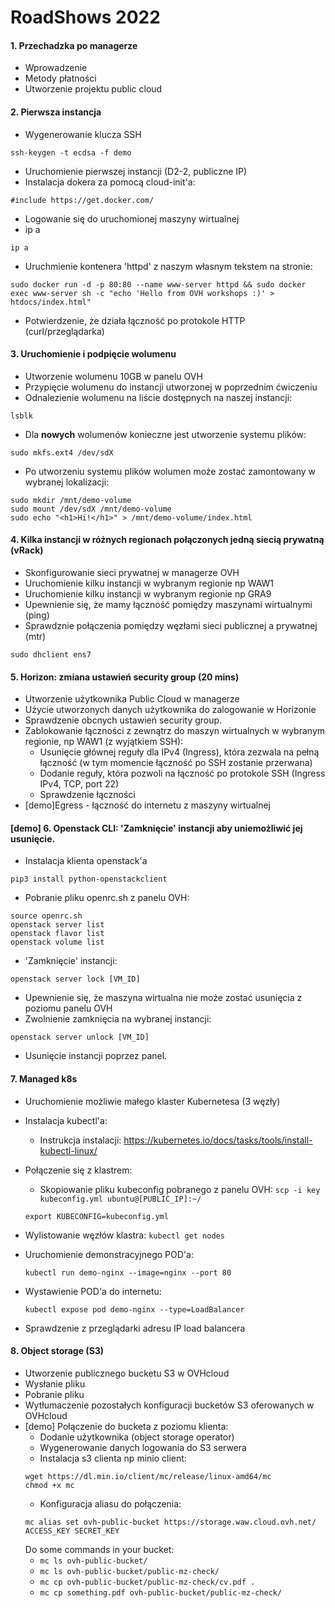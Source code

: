 # RoadShows 2022

#### 1. Przechadzka po managerze
- Wprowadzenie
- Metody płatności
- Utworzenie projektu public cloud

#### 2. Pierwsza instancja
- Wygenerowanie klucza SSH
```
ssh-keygen -t ecdsa -f demo
```
- Uruchomienie pierwszej instancji (D2-2, publiczne IP)
- Instalacja dokera za pomocą cloud-init'a:
```
#include https://get.docker.com/
```
- Logowanie się do uruchomionej maszyny wirtualnej
- ip a
```
ip a
```
- Uruchmienie kontenera 'httpd' z naszym własnym tekstem na stronie:
```
sudo docker run -d -p 80:80 --name www-server httpd && sudo docker exec www-server sh -c "echo 'Hello from OVH workshops :)' > htdocs/index.html"
```
- Potwierdzenie, że działa łączność po protokole HTTP (curl/przeglądarka)

#### 3. Uruchomienie i podpięcie wolumenu
- Utworzenie wolumenu 10GB w panelu OVH
- Przypięcie wolumenu do instancji utworzonej w poprzednim ćwiczeniu
- Odnalezienie wolumenu na liście dostępnych na naszej instancji:
```
lsblk
```
- Dla **nowych** wolumenów konieczne jest utworzenie systemu plików:
```
sudo mkfs.ext4 /dev/sdX
```
- Po utworzeniu systemu plików wolumen może zostać zamontowany w wybranej lokalizacji:
```
sudo mkdir /mnt/demo-volume
sudo mount /dev/sdX /mnt/demo-volume
sudo echo "<h1>Hi!</h1>" > /mnt/demo-volume/index.html
```

#### 4. Kilka instancji w różnych regionach połączonych jedną siecią prywatną (vRack)
- Skonfigurowanie sieci prywatnej w managerze OVH
- Uruchomienie kilku instancji w wybranym regionie np WAW1
- Uruchomienie kilku instancji w wybranym regionie np GRA9
- Upewnienie się, że mamy łączność pomiędzy maszynami wirtualnymi (ping)
- Sprawdznie połączenia pomiędzy węzłami sieci publicznej a prywatnej (mtr)

```
sudo dhclient ens7
```

#### 5. Horizon: zmiana ustawień security group (20 mins)
- Utworzenie użytkownika Public Cloud w managerze
- Użycie utworzonych danych użytkownika do zalogowanie w Horizonie
- Sprawdzenie obcnych ustawień security group.
- Zablokowanie łączności z zewnątrz do maszyn wirtualnych w wybranym regionie, np WAW1 (z wyjątkiem SSH):
    * Usunięcie głównej reguły dla IPv4 (Ingress), która zezwala na pełną łączność (w tym momencie łączność po SSH zostanie przerwana)
    * Dodanie reguły, która pozwoli na łączność po protokole SSH (Ingress IPv4, TCP, port 22)
    * Sprawdzenie łączności
- [demo]Egress - łączność do internetu z maszyny wirtualnej

#### [demo] 6. Openstack CLI: 'Zamknięcie' instancji aby uniemożliwić jej usunięcie.
- Instalacja klienta openstack'a
```
pip3 install python-openstackclient
```
- Pobranie pliku openrc.sh z panelu OVH:
```
source openrc.sh
openstack server list
openstack flavor list
openstack volume list
```
- 'Zamknięcie' instancji:
```
openstack server lock [VM_ID]
```
- Upewnienie się, że maszyna wirtualna nie może zostać usunięcia z poziomu panelu OVH
- Zwolnienie zamknięcia na wybranej instancji:
```
openstack server unlock [VM_ID]
```
- Usunięcie instancji poprzez panel.

#### 7. Managed k8s
- Uruchomienie możliwie małego klaster Kubernetesa (3 węzły)
- Instalacja kubectl'a:
    - Instrukcja instalacji: https://kubernetes.io/docs/tasks/tools/install-kubectl-linux/
- Połączenie się z klastrem:
    - Skopiowanie pliku kubeconfig pobranego z panelu OVH:
    ```scp -i key kubeconfig.yml ubuntu@[PUBLIC_IP]:~/ ```
    
    ```export KUBECONFIG=kubeconfig.yml```
- Wylistowanie węzłów klastra:
    ```kubectl get nodes```
- Uruchomienie demonstracyjnego POD'a:
    ```
    kubectl run demo-nginx --image=nginx --port 80
    ```
- Wystawienie POD'a do internetu:
    ```
    kubectl expose pod demo-nginx --type=LoadBalancer
    ```
- Sprawdzenie z przeglądarki adresu IP load balancera

#### 8. Object storage (S3)
- Utworzenie publicznego bucketu S3 w OVHcloud
- Wysłanie pliku
- Pobranie pliku
- Wytłumaczenie pozostałych konfiguracji bucketów S3 oferowanych w OVHcloud
- [demo] Połączenie do bucketa z poziomu klienta:
    - Dodanie użytkownika (object storage operator)
    - Wygenerowanie danych logowania do S3 serwera
    - Instalacja s3 clienta np minio client:
    ```
    wget https://dl.min.io/client/mc/release/linux-amd64/mc
    chmod +x mc
    ```
    - Konfiguracja aliasu do połączenia:
    ```
    mc alias set ovh-public-bucket https://storage.waw.cloud.ovh.net/ ACCESS_KEY SECRET_KEY
    ```
    Do some commands in your bucket:
    - `mc ls ovh-public-bucket/`
    - `mc ls ovh-public-bucket/public-mz-check/`
    - `mc cp ovh-public-bucket/public-mz-check/cv.pdf .`
    - `mc cp something.pdf ovh-public-bucket/public-mz-check/`
